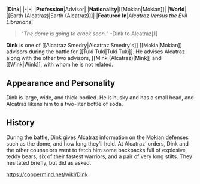 |**Dink**|
|-|-|
|**Profession**|Advisor|
|**Nationality**|[[Mokian\|Mokian]]|
|**World**|[[Earth (Alcatraz)\|Earth (Alcatraz)]]|
|**Featured In**|*Alcatraz Versus the Evil Librarians*|

>“*The dome is going to crack soon.*”
\-Dink to Alcatraz[1]


**Dink** is one of [[Alcatraz Smedry\|Alcatraz Smedry's]] [[Mokia\|Mokian]] advisors during the battle for [[Tuki Tuki\|Tuki Tuki]]. He advises Alcatraz along with the other two advisors, [[Mink (Alcatraz)\|Mink]] and [[Wink\|Wink]], with whom he is not related.

## Appearance and Personality
Dink is large, wide, and thick-bodied. He is husky and has a small head, and Alcatraz likens him to a two-liter bottle of soda.

## History
During the battle, Dink gives Alcatraz information on the Mokian defenses such as the dome, and how long they’ll hold. At Alcatraz’ orders, Dink and the other counselors went to fetch him some backpacks full of explosive teddy bears, six of their fastest warriors, and a pair of very long stilts. They hesitated briefly, but did as asked.



https://coppermind.net/wiki/Dink
